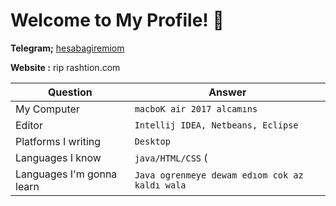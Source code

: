 # Welcome to My Profile! 👋

**Telegram;** [hesabagiremiom](https://t.me/hesabagiremiom)


**Website :** rip rashtion.com





Question | Answer
--- | --- 
My Computer  | `macboK air 2017 alcamıns`
Editor  | `Intellij IDEA, Netbeans, Eclipse`
Platforms I writing | `Desktop`
Languages I know  | `java/HTML/CSS` (
Languages I'm gonna learn | `Java ogrenmeye dewam edıom cok az kaldı wala`
